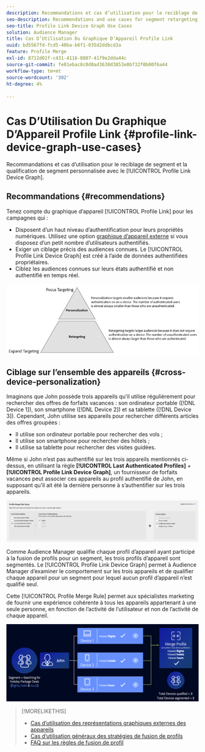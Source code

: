 ```yaml
---
description: Recommandations et cas d’utilisation pour le reciblage de segment et la qualification de segment personnalisée avec le graphique d’appareil Profile Link.
seo-description: Recommendations and use cases for segment retargeting and personalized segment qualification with the Profile Link device graph.
seo-title: Profile Link Device Graph Use Cases
solution: Audience Manager
title: Cas D’Utilisation Du Graphique D’Appareil Profile Link
uuid: bd5567fd-fcd5-40ba-b6f1-035d2ddbcd3a
feature: Profile Merge
exl-id: 8712d02f-c431-4116-8807-41f9e2dda44c
source-git-commit: fe01ebac8c0d0ad3630d3853e0bf32f0b00f6a44
workflow-type: tm+mt
source-wordcount: '302'
ht-degree: 4%

---
```


# Cas D’Utilisation Du Graphique D’Appareil Profile Link {#profile-link-device-graph-use-cases}

Recommandations et cas d’utilisation pour le reciblage de segment et la qualification de segment personnalisée avec le [!UICONTROL Profile Link Device Graph].

## Recommandations {#recommendations}

Tenez compte du graphique d’appareil [!UICONTROL Profile Link] pour les campagnes qui :

* Disposent d’un haut niveau d’authentification pour leurs propriétés numériques. Utilisez une option [graphique d’appareil externe](merge-rule-definitions.md#device-options) si vous disposez d’un petit nombre d’utilisateurs authentifiés.
* Exiger un ciblage précis des audiences connues. Le [!UICONTROL Profile Link Device Graph] est créé à l’aide de données authentifiées propriétaires.
* Ciblez les audiences connues sur leurs états authentifié et non authentifié en temps réel.

![](assets/merge-rule-triangle2.png)

## Ciblage sur l’ensemble des appareils {#cross-device-personalization}

Imaginons que John possède trois appareils qu’il utilise régulièrement pour rechercher des offres de forfaits vacances : son ordinateur portable ([!DNL Device 1]), son smartphone ([!DNL Device 2]) et sa tablette ([!DNL Device 3]). Cependant, John utilise ses appareils pour rechercher différents articles des offres groupées :

* Il utilise son ordinateur portable pour rechercher des vols ;
* Il utilise son smartphone pour rechercher des hôtels ;
* Il utilise sa tablette pour rechercher des visites guidées.

Même si John n’est pas authentifié sur les trois appareils mentionnés ci-dessus, en utilisant la règle **[!UICONTROL Last Authenticated Profiles]** + **[!UICONTROL Profile Link Device Graph]**, un fournisseur de forfaits vacances peut associer ces appareils au profil authentifié de John, en supposant qu’il ait été la dernière personne à s’authentifier sur les trois appareils.

![last-device-graph](assets/last-device-graph.png)

Comme Audience Manager qualifie chaque profil d’appareil ayant participé à la fusion de profils pour un segment, les trois profils d’appareil sont segmentés. Le [!UICONTROL Profile Link Device Graph] permet à Audience Manager d’examiner le comportement sur les trois appareils et de qualifier chaque appareil pour un segment pour lequel aucun profil d’appareil n’est qualifié seul.

Cette [!UICONTROL Profile Merge Rule] permet aux spécialistes marketing de fournir une expérience cohérente à tous les appareils appartenant à une seule personne, en fonction de l’activité de l’utilisateur et non de l’activité de chaque appareil.

![personnalisation sur l’ensemble des appareils](assets/cross-device-personalization.png)

>[!MORELIKETHIS]
>
>* [Cas d’utilisation des représentations graphiques externes des appareils](external-graph-use-cases.md)
>* [Cas d’utilisation généraux des stratégies de fusion de profils](merge-rule-targeting-options.md)
>* [FAQ sur les règles de fusion de profil](../../faq/faq-profile-merge.md)
